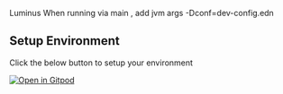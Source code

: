 
Luminus 
When running via main , add jvm args -Dconf=dev-config.edn

## Setup Environment

Click the below button to setup your environment

[![Open in Gitpod](https://gitpod.io/button/open-in-gitpod.svg)](https://gitpod.io/#https://github.com/muthuishere/clojure-web-fundamentals)

